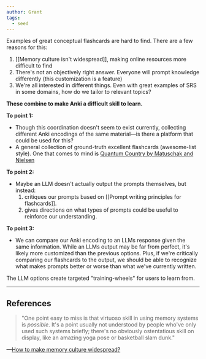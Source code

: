 ```yaml
---
author: Grant
tags:
  - seed
---
```

Examples of great conceptual flashcards are hard to find. There are a few reasons for this:
1. [[Memory culture isn't widespread]], making online resources more difficult to find
2. There's not an objectively right answer. Everyone will prompt knowledge differently (this customization is a feature)
3. We're all interested in different things. Even with great examples of SRS in some domains, how do we tailor to relevant topics?

**These combine to make Anki a difficult skill to learn.**

**To point 1:** 
- Though this coordination doesn't seem to exist currently, collecting different Anki encodings of the same material—is there a platform that could be used for this?
- A general collection of ground-truth excellent flashcards (awesome-list style). One that comes to mind is [Quantum Country by Matuschak and Nielsen](https://quantum.country/)

**To point 2:**
- Maybe an LLM doesn't actually output the prompts themselves, but instead:
	1. critiques our prompts based on [[Prompt writing principles for flashcards]].
	2. gives directions on what types of prompts could be useful to reinforce our understanding.

**To point 3:**
- We can compare our Anki encoding to an LLMs response given the same information. While an LLMs output may be far from perfect, it's likely more customized than the previous options. Plus, if we're critically comparing our flashcards to the output, we should be able to recognize what makes prompts better or worse than what we've currently written. 

The LLM options create targeted "training-wheels" for users to learn from.

---
## References

>"One point easy to miss is that virtuoso skill in using memory systems is _possible_. It's a point usually not understood by people who've only used such systems briefly; there's no obviously ostentatious skill on display, like an amazing yoga pose or basketball slam dunk."

—[How to make memory culture widespread?](https://michaelnotebook.com/mmsw/index.html#fnref5)